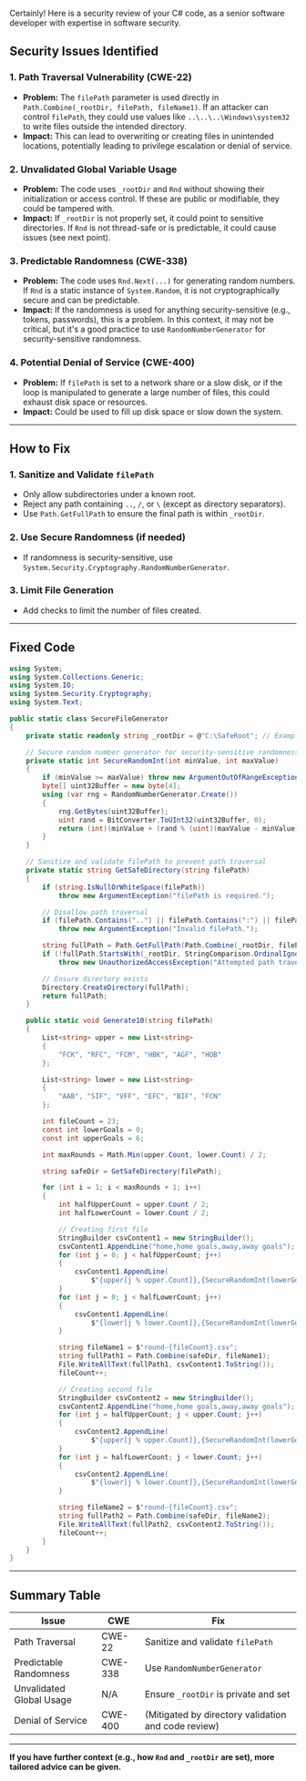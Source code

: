 Certainly! Here is a security review of your C# code, as a senior software developer with expertise in software security.

## Security Issues Identified

### 1. **Path Traversal Vulnerability (CWE-22)**
- **Problem:** The `filePath` parameter is used directly in `Path.Combine(_rootDir, filePath, fileName1)`. If an attacker can control `filePath`, they could use values like `..\..\..\Windows\system32` to write files outside the intended directory.
- **Impact:** This can lead to overwriting or creating files in unintended locations, potentially leading to privilege escalation or denial of service.

### 2. **Unvalidated Global Variable Usage**
- **Problem:** The code uses `_rootDir` and `Rnd` without showing their initialization or access control. If these are public or modifiable, they could be tampered with.
- **Impact:** If `_rootDir` is not properly set, it could point to sensitive directories. If `Rnd` is not thread-safe or is predictable, it could cause issues (see next point).

### 3. **Predictable Randomness (CWE-338)**
- **Problem:** The code uses `Rnd.Next(...)` for generating random numbers. If `Rnd` is a static instance of `System.Random`, it is not cryptographically secure and can be predictable.
- **Impact:** If the randomness is used for anything security-sensitive (e.g., tokens, passwords), this is a problem. In this context, it may not be critical, but it's a good practice to use `RandomNumberGenerator` for security-sensitive randomness.

### 4. **Potential Denial of Service (CWE-400)**
- **Problem:** If `filePath` is set to a network share or a slow disk, or if the loop is manipulated to generate a large number of files, this could exhaust disk space or resources.
- **Impact:** Could be used to fill up disk space or slow down the system.

---

## How to Fix

### 1. **Sanitize and Validate `filePath`**
- Only allow subdirectories under a known root.
- Reject any path containing `..`, `/`, or `\` (except as directory separators).
- Use `Path.GetFullPath` to ensure the final path is within `_rootDir`.

### 2. **Use Secure Randomness (if needed)**
- If randomness is security-sensitive, use `System.Security.Cryptography.RandomNumberGenerator`.

### 3. **Limit File Generation**
- Add checks to limit the number of files created.

---

## Fixed Code

```csharp
using System;
using System.Collections.Generic;
using System.IO;
using System.Security.Cryptography;
using System.Text;

public static class SecureFileGenerator
{
    private static readonly string _rootDir = @"C:\SafeRoot"; // Example root directory

    // Secure random number generator for security-sensitive randomness
    private static int SecureRandomInt(int minValue, int maxValue)
    {
        if (minValue >= maxValue) throw new ArgumentOutOfRangeException();
        byte[] uint32Buffer = new byte[4];
        using (var rng = RandomNumberGenerator.Create())
        {
            rng.GetBytes(uint32Buffer);
            uint rand = BitConverter.ToUInt32(uint32Buffer, 0);
            return (int)(minValue + (rand % (uint)(maxValue - minValue)));
        }
    }

    // Sanitize and validate filePath to prevent path traversal
    private static string GetSafeDirectory(string filePath)
    {
        if (string.IsNullOrWhiteSpace(filePath))
            throw new ArgumentException("filePath is required.");

        // Disallow path traversal
        if (filePath.Contains("..") || filePath.Contains(":") || filePath.Contains("/") || filePath.Contains("\\"))
            throw new ArgumentException("Invalid filePath.");

        string fullPath = Path.GetFullPath(Path.Combine(_rootDir, filePath));
        if (!fullPath.StartsWith(_rootDir, StringComparison.OrdinalIgnoreCase))
            throw new UnauthorizedAccessException("Attempted path traversal detected.");

        // Ensure directory exists
        Directory.CreateDirectory(fullPath);
        return fullPath;
    }

    public static void Generate10(string filePath)
    {
        List<string> upper = new List<string>
        {
            "FCK", "RFC", "FCM", "HBK", "AGF", "HOB"
        };

        List<string> lower = new List<string>
        {
            "AAB", "SIF", "VFF", "EFC", "BIF", "FCN"
        };

        int fileCount = 23;
        const int lowerGoals = 0;
        const int upperGoals = 6;

        int maxRounds = Math.Min(upper.Count, lower.Count) / 2;

        string safeDir = GetSafeDirectory(filePath);

        for (int i = 1; i < maxRounds + 1; i++)
        {
            int halfUpperCount = upper.Count / 2;
            int halfLowerCount = lower.Count / 2;

            // Creating first file
            StringBuilder csvContent1 = new StringBuilder();
            csvContent1.AppendLine("home,home goals,away,away goals");
            for (int j = 0; j < halfUpperCount; j++)
            {
                csvContent1.AppendLine(
                    $"{upper[j % upper.Count]},{SecureRandomInt(lowerGoals, upperGoals)},{upper[(j + i) % upper.Count]},{SecureRandomInt(lowerGoals, upperGoals)}");
            }
            for (int j = 0; j < halfLowerCount; j++)
            {
                csvContent1.AppendLine(
                    $"{lower[j % lower.Count]},{SecureRandomInt(lowerGoals, upperGoals)},{lower[(j + i) % lower.Count]},{SecureRandomInt(lowerGoals, upperGoals)}");
            }

            string fileName1 = $"round-{fileCount}.csv";
            string fullPath1 = Path.Combine(safeDir, fileName1);
            File.WriteAllText(fullPath1, csvContent1.ToString());
            fileCount++;

            // Creating second file
            StringBuilder csvContent2 = new StringBuilder();
            csvContent2.AppendLine("home,home goals,away,away goals");
            for (int j = halfUpperCount; j < upper.Count; j++)
            {
                csvContent2.AppendLine(
                    $"{upper[j % upper.Count]},{SecureRandomInt(lowerGoals, upperGoals)},{upper[(j + i) % upper.Count]},{SecureRandomInt(lowerGoals, upperGoals)}");
            }
            for (int j = halfLowerCount; j < lower.Count; j++)
            {
                csvContent2.AppendLine(
                    $"{lower[j % lower.Count]},{SecureRandomInt(lowerGoals, upperGoals)},{lower[(j + i) % lower.Count]},{SecureRandomInt(lowerGoals, upperGoals)}");
            }

            string fileName2 = $"round-{fileCount}.csv";
            string fullPath2 = Path.Combine(safeDir, fileName2);
            File.WriteAllText(fullPath2, csvContent2.ToString());
            fileCount++;
        }
    }
}
```

---

## Summary Table

| Issue | CWE | Fix |
|-------|-----|-----|
| Path Traversal | CWE-22 | Sanitize and validate `filePath` |
| Predictable Randomness | CWE-338 | Use `RandomNumberGenerator` |
| Unvalidated Global Usage | N/A | Ensure `_rootDir` is private and set |
| Denial of Service | CWE-400 | (Mitigated by directory validation and code review) |

---

**If you have further context (e.g., how `Rnd` and `_rootDir` are set), more tailored advice can be given.**